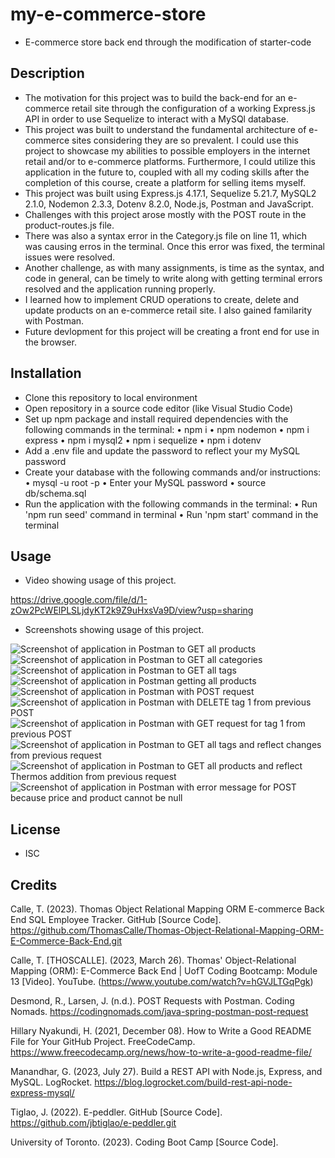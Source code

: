 # my-e-commerce-store
- E-commerce store back end through the modification of starter-code

## Description
- The motivation for this project was to build the back-end for an e-commerce retail site through the configuration of a working Express.js API in order to use Sequelize to interact with a MySQl database. 
- This project was built to understand the fundamental architecture of e-commerce sites considering they are so prevalent. I could use this project to showcase my abilities to possible employers in the internet retail and/or to e-commerce platforms. Furthermore, I could utilize this application in the future to, coupled with all my coding skills after the completion of this course, create a platform for selling items myself. 
- This project was built using Express.js 4.17.1, Sequelize 5.21.7, MySQL2 2.1.0, Nodemon 2.3.3, Dotenv 8.2.0, Node.js, Postman and JavaScript.
- Challenges with this project arose mostly with the POST route in the product-routes.js file.
- There was also a syntax error in the Category.js file on line 11, which was causing erros in the terminal. Once this error was fixed, the terminal issues were resolved. 
- Another challenge, as with many assignments, is time as the syntax, and code in general, can be timely to write along with getting terminal errors resolved and the application running properly. 
- I learned how to implement CRUD operations to create, delete and update products on an e-commerce retail site. I also gained familarity with Postman. 
- Future devlopment for this project will be creating a front end for use in the browser.

## Installation
- Clone this repository to local environment
- Open repository in a source code editor (like Visual Studio Code)
- Set up npm package and install required dependencies with the following commands in the terminal:
    • npm i
    • npm nodemon
    • npm i express
    • npm i mysql2
    • npm i sequelize
    • npm i dotenv
- Add a .env file and update the password to reflect your my MySQL password
- Create your database with the following commands and/or instructions: 
    • mysql -u root -p 
    • Enter your MySQL password
    • source db/schema.sql 
- Run the application with the following commands in the terminal:
    • Run 'npm run seed' command in terminal 
    • Run 'npm start' command in the terminal  

## Usage
- Video showing usage of this project.

https://drive.google.com/file/d/1-zOw2PcWElPLSLjdyKT2k9Z9uHxsVa9D/view?usp=sharing

- Screenshots showing usage of this project.

![Screenshot of application in Postman to GET all products](images/screenshot1.png)
![Screenshot of application in Postman to GET all categories](images/screenshot2.png)
![Screenshot of application in Postman to GET all tags](images/screenshot3.png)
![Screenshot of application in Postman getting all products](images/screenshot4.png)
![Screenshot of application in Postman with POST request](images/screenshot5.png)
![Screenshot of application in Postman with DELETE tag 1 from previous POST](images/screenshot6.png)
![Screenshot of application in Postman with GET request for tag 1 from previous POST](images/screenshot7.png)
![Screenshot of application in Postman to GET all tags and reflect changes from previous request](images/screenshot8.png)
![Screenshot of application in Postman to GET all products and reflect Thermos addition from previous request ](images/screenshot9.png)
![Screenshot of application in Postman with error message for POST because price and product cannot be null](images/screenshot10.png)

## License 
- ISC

## Credits

Calle, T. (2023). Thomas Object Relational Mapping ORM E-commerce Back End SQL Employee Tracker. GitHub [Source Code]. https://github.com/ThomasCalle/Thomas-Object-Relational-Mapping-ORM-E-Commerce-Back-End.git

Calle, T. [THOSCALLE]. (2023, March 26). Thomas' Object-Relational Mapping (ORM): E-Commerce Back End | UofT Coding Bootcamp: Module 13 [Video]. YouTube. (https://www.youtube.com/watch?v=hGVJLTGqPgk)

Desmond, R., Larsen, J. (n.d.). POST Requests with Postman. Coding Nomads.  https://codingnomads.com/java-spring-postman-post-request

Hillary Nyakundi, H. (2021, December 08). How to Write a Good README File for Your GitHub Project. FreeCodeCamp. https://www.freecodecamp.org/news/how-to-write-a-good-readme-file/

Manandhar, G. (2023, July 27). Build a REST API with Node.js, Express, and MySQL. LogRocket. https://blog.logrocket.com/build-rest-api-node-express-mysql/

Tiglao, J. (2022). E-peddler. GitHub [Source Code]. https://github.com/jbtiglao/e-peddler.git

University of Toronto. (2023). Coding Boot Camp [Source Code].
